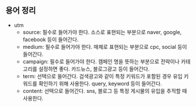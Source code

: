 ## 용어 정리

- utm
	- source: 필수로 들어가야 한다. 소스로 표현되는 부분으로 naver, google, facebook 등이 들어간다.
	- medium: 필수로 들어가야 한다. 매체로 표현되는 부분으로 cpc, social 등이 들어간다.
	- campaign: 필수로 들어가야 한다. 캠페인 명을 뜻하는 부분으로 전략이나 카테고리를 설정하면 좋다. 카드뉴스, 블로그광고 등이 들어간다.
	- term: 선택으로 들어간다. 검색광고와 같이 특정 키워드가 포함된 경우 유입 키워드를 확인하기 위해 사용한다. query, keyword 등이 들어간다.
	- content: 선택으로 들어간다. sns, 블로그 등 특정 게시물의 유입을 추적할 때 사용한다.